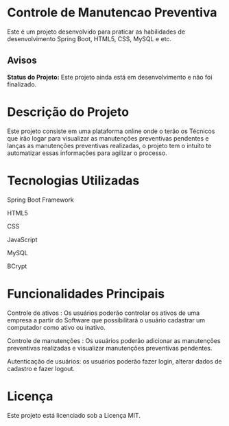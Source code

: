 # Controle de Manutencao Preventiva
Este é um projeto desenvolvido para praticar as habilidades de desenvolvimento Spring Boot, HTML5, CSS, MySQL e etc.

## Avisos

**Status do Projeto:** Este projeto ainda está em desenvolvimento e não foi finalizado.

# Descrição do Projeto
Este projeto consiste em uma plataforma online onde o terão os Técnicos que irão logar para visualizar as manutenções preventivas pendentes e lanças as manutenções preventivas realizadas, o projeto tem o intuito te automatizar essas informações para agilizar o processo.

# Tecnologias Utilizadas
Spring Boot Framework

HTML5

CSS

JavaScript

MySQL

BCrypt

# Funcionalidades Principais
Controle de ativos : Os usuários poderão controlar os ativos de uma empresa a partir do Software que possibilitará o usuário cadastrar um computador como ativo ou inativo.

Controle de manutenções : Os usuários poderão adicionar as manutenções preventivas realizadas e visualizar manutenções preventivas pendentes.

Autenticação de usuários: os usuários poderão fazer login, alterar dados de cadastro e fazer logout.


# Licença
Este projeto está licenciado sob a Licença MIT.
